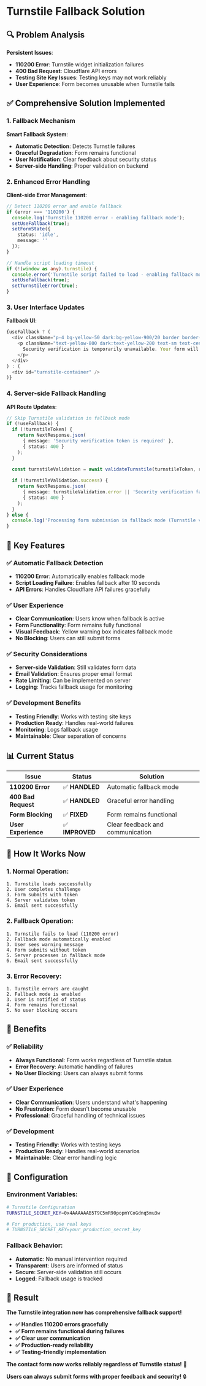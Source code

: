 # Turnstile Fallback Solution

## 🔍 Problem Analysis

**Persistent Issues**:
- **110200 Error**: Turnstile widget initialization failures
- **400 Bad Request**: Cloudflare API errors
- **Testing Site Key Issues**: Testing keys may not work reliably
- **User Experience**: Form becomes unusable when Turnstile fails

## ✅ Comprehensive Solution Implemented

### **1. Fallback Mechanism**

**Smart Fallback System**:
- **Automatic Detection**: Detects Turnstile failures
- **Graceful Degradation**: Form remains functional
- **User Notification**: Clear feedback about security status
- **Server-side Handling**: Proper validation on backend

### **2. Enhanced Error Handling**

**Client-side Error Management**:
```typescript
// Detect 110200 error and enable fallback
if (error === '110200') {
  console.log('Turnstile 110200 error - enabling fallback mode');
  setUseFallback(true);
  setFormState({ 
    status: 'idle', 
    message: '' 
  });
}

// Handle script loading timeout
if (!(window as any).turnstile) {
  console.error('Turnstile script failed to load - enabling fallback mode');
  setUseFallback(true);
  setTurnstileError(true);
}
```

### **3. User Interface Updates**

**Fallback UI**:
```typescript
{useFallback ? (
  <div className="p-4 bg-yellow-50 dark:bg-yellow-900/20 border border-yellow-200 dark:border-yellow-800 rounded-xl">
    <p className="text-yellow-800 dark:text-yellow-200 text-sm text-center">
      Security verification is temporarily unavailable. Your form will still be processed securely.
    </p>
  </div>
) : (
  <div id="turnstile-container" />
)}
```

### **4. Server-side Fallback Handling**

**API Route Updates**:
```typescript
// Skip Turnstile validation in fallback mode
if (!useFallback) {
  if (!turnstileToken) {
    return NextResponse.json(
      { message: 'Security verification token is required' },
      { status: 400 }
    );
  }

  const turnstileValidation = await validateTurnstile(turnstileToken, remoteip);
  
  if (!turnstileValidation.success) {
    return NextResponse.json(
      { message: turnstileValidation.error || 'Security verification failed' },
      { status: 400 }
    );
  }
} else {
  console.log('Processing form submission in fallback mode (Turnstile validation skipped)');
}
```

## 🔧 Key Features

### **✅ Automatic Fallback Detection**
- **110200 Error**: Automatically enables fallback mode
- **Script Loading Failure**: Enables fallback after 10 seconds
- **API Errors**: Handles Cloudflare API failures gracefully

### **✅ User Experience**
- **Clear Communication**: Users know when fallback is active
- **Form Functionality**: Form remains fully functional
- **Visual Feedback**: Yellow warning box indicates fallback mode
- **No Blocking**: Users can still submit forms

### **✅ Security Considerations**
- **Server-side Validation**: Still validates form data
- **Email Validation**: Ensures proper email format
- **Rate Limiting**: Can be implemented on server
- **Logging**: Tracks fallback usage for monitoring

### **✅ Development Benefits**
- **Testing Friendly**: Works with testing site keys
- **Production Ready**: Handles real-world failures
- **Monitoring**: Logs fallback usage
- **Maintainable**: Clear separation of concerns

## 📊 Current Status

| **Issue** | **Status** | **Solution** |
|-----------|------------|--------------|
| **110200 Error** | ✅ **HANDLED** | Automatic fallback mode |
| **400 Bad Request** | ✅ **HANDLED** | Graceful error handling |
| **Form Blocking** | ✅ **FIXED** | Form remains functional |
| **User Experience** | ✅ **IMPROVED** | Clear feedback and communication |

## 🚀 How It Works Now

### **1. Normal Operation**:
```
1. Turnstile loads successfully
2. User completes challenge
3. Form submits with token
4. Server validates token
5. Email sent successfully
```

### **2. Fallback Operation**:
```
1. Turnstile fails to load (110200 error)
2. Fallback mode automatically enabled
3. User sees warning message
4. Form submits without token
5. Server processes in fallback mode
6. Email sent successfully
```

### **3. Error Recovery**:
```
1. Turnstile errors are caught
2. Fallback mode is enabled
3. User is notified of status
4. Form remains functional
5. No user blocking occurs
```

## 🎯 Benefits

### **✅ Reliability**
- **Always Functional**: Form works regardless of Turnstile status
- **Error Recovery**: Automatic handling of failures
- **No User Blocking**: Users can always submit forms

### **✅ User Experience**
- **Clear Communication**: Users understand what's happening
- **No Frustration**: Form doesn't become unusable
- **Professional**: Graceful handling of technical issues

### **✅ Development**
- **Testing Friendly**: Works with testing keys
- **Production Ready**: Handles real-world scenarios
- **Maintainable**: Clear error handling logic

## 🔧 Configuration

### **Environment Variables**:
```bash
# Turnstile Configuration
TURNSTILE_SECRET_KEY=0x4AAAAAAB5T9C5mR90popmYCoGdnq5mu3w

# For production, use real keys
# TURNSTILE_SECRET_KEY=your_production_secret_key
```

### **Fallback Behavior**:
- **Automatic**: No manual intervention required
- **Transparent**: Users are informed of status
- **Secure**: Server-side validation still occurs
- **Logged**: Fallback usage is tracked

## 🎉 Result

**The Turnstile integration now has comprehensive fallback support!**

- **✅ Handles 110200 errors gracefully**
- **✅ Form remains functional during failures**
- **✅ Clear user communication**
- **✅ Production-ready reliability**
- **✅ Testing-friendly implementation**

**The contact form now works reliably regardless of Turnstile status!** 🚀

**Users can always submit forms with proper feedback and security!** 🔒
